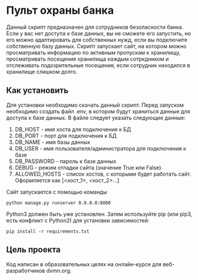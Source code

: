 # Пульт охраны банка
Данный скрипт предназначен для сотрудников безопасности банка. Если у вас нет доступа к базе данных, вы не сможете его запустить, но его можно адаптировать для собственных нужд, если вы подключите собственную базу данных.
Скрипт запускает сайт, на котором можно просматривать информацию по активным пропускам к хранилищу, просматривать посещения хранилища каждым сотркдником и отслеживать подозрительные посещения, если сотрудник находился в хранилище слишком долго.

## Как установить
Для установки необходимо скачать данный скрипт. Перед запуском необходимо создать файл .env, в котором будут храниться данные для доступа к базе данных.
В файле следует указать следующие данные:
1. DB_HOST - имя хоста для подключения к БД
2. DB_PORT - порт для подключения к БД
3. DB_NAME - имя базы данных
4. DB_USER - имя пользователя/администратора для подключения к базе
5. DB_PASSWORD - пароль к базе данных
7. DEBUG - режим отладки сайта (значение True или False)
8. ALLOWED_HOSTS - список хостов, с которыми будет работать сайт. Оформляется как [<хост_1>, <хост_2>...]

Сайт запускается с помощью команды

```python manage.py runserver 0.0.0.0:8000```

Python3 должен быть уже установлен. Затем используйте pip (или pip3, есть конфликт с Python2) для установки зависимостей:

```pip install -r requirements.txt```

## Цель проекта
Код написан в образовательных целях на онлайн-курсе для веб-разработчиков dvmn.org.
